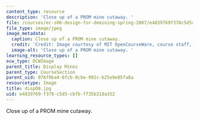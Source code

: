 ```yaml
---
content_type: resource
description: 'Close up of a PROM mine cutaway. '
file: /courses/ec-s06-design-for-demining-spring-2007/e4839769f378c5d5cbfbff35b318a352_disp08.jpg
file_type: image/jpeg
image_metadata:
  caption: Close up of a PROM mine cutaway.
  credit: 'Credit: Image courtesy of MIT OpenCourseWare, course staff, and students.'
  image-alt: 'Close up of a PROM mine cutaway. '
learning_resource_types: []
ocw_type: OCWImage
parent_title: Display Mines
parent_type: CourseSection
parent_uid: 076f9ba4-6fcb-8cbe-992c-b25e9e05fa8a
resourcetype: Image
title: disp08.jpg
uid: e4839769-f378-c5d5-cbfb-ff35b318a352
---
```

Close up of a PROM mine cutaway. 

